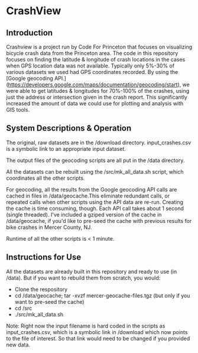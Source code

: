 
# CrashView

## Introduction
Crashview is a project run by Code For Princeton that focuses on visualizing bicycle crash data from the Princeton area.  The code in this repository focuses on finding the latitude & longitude of crash locations in the cases when GPS location data was not available. Typically only 5%-30% of various datasets we used had GPS coordinates recorded. By using the 
[Google geocoding API.] (https://developers.google.com/maps/documentation/geocoding/start), we were able to get latitudes & longitudes for 70%-100% of the crashes, using just the address or intersection given in the crash report. 
This significantly increased the amount of data we could use for plotting and analysis with GIS tools.

## System Descriptions & Operation

The original, raw datasets are in the /download directory.  input_crashes.csv is a symbolic link to an appropriate input dataset. 

The output files of the geocoding scripts are all put in the /data directory.  

All the datasets can be rebuilt using the /src/mk_all_data.sh script, which coordinates all the other scripts.  

For geocoding, all the results from the Google geocoding API calls are cached in files in /data/geocache.This eliminate redundant calls, or repeated calls when other scripts using the API data are re-run.  Creating the cache is time consuming, though. Each API call takes about 1 second (single threaded). I've included a gziped version of the cache in /data/geocache, if you'd like to pre-seed the cache with previous results for bike crashes in Mercer County, NJ.  

Runtime of all the other scripts is < 1 minute.  

## Instructions for Use

All the datasets are already built in this repository and ready to use (in /data). But if you want to rebuild them from scratch, you would:
* Clone the respository
* cd /data/geocache; tar -xvzf mercer-geocache-files.tgz (but only if you want to pre-seed the cache)
* cd /src
* ./src/mk_all_data.sh

Note: Right now the input filename is hard coded in the scripts as input_crashes.csv, which is a symbolic link in /download which now points to the file of interest.  So that link would need to be changed if you provided new data. 

